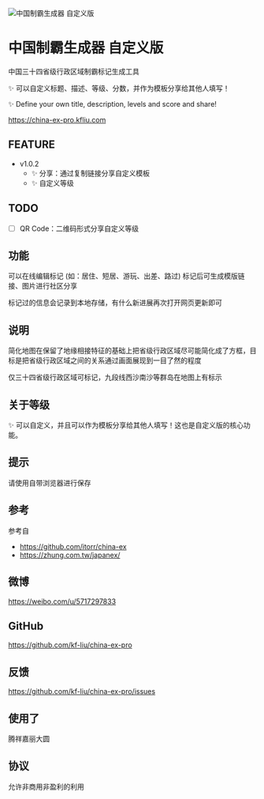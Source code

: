 ![中国制霸生成器 自定义版](cover.png)
# 中国制霸生成器 自定义版
中国三十四省级行政区域制霸标记生成工具

✨ 可以自定义标题、描述、等级、分数，并作为模板分享给其他人填写！

✨ Define your own title, description, levels and score and share!

https://china-ex-pro.kfliu.com

## FEATURE
- v1.0.2
  - ✨ 分享：通过复制链接分享自定义模板
  - ✨ 自定义等级

## TODO
- [ ] QR Code：二维码形式分享自定义等级

## 功能
可以在线编辑标记 (如：居住、短居、游玩、出差、路过) 标记后可生成模版链接、图片进行社区分享

标记过的信息会记录到本地存储，有什么新进展再次打开网页更新即可

## 说明
简化地图在保留了地缘相接特征的基础上把省级行政区域尽可能简化成了方框，目标是把省级行政区域之间的关系通过画面展现到一目了然的程度

仅三十四省级行政区域可标记，九段线西沙南沙等群岛在地图上有标示

## 关于等级

✨ 可以自定义，并且可以作为模板分享给其他人填写！这也是自定义版的核心功能。

## 提示
请使用自带浏览器进行保存

## 参考 
参考自
 - https://github.com/itorr/china-ex
 - https://zhung.com.tw/japanex/

## 微博
https://weibo.com/u/5717297833

## GitHub
https://github.com/kf-liu/china-ex-pro

## 反馈
https://github.com/kf-liu/china-ex-pro/issues

## 使用了
腾祥嘉丽大圆

## 协议
允许非商用非盈利的利用
